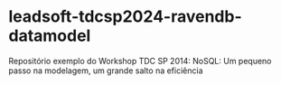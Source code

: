 # leadsoft-tdcsp2024-ravendb-datamodel
Repositório exemplo do Workshop TDC SP 2014: NoSQL: Um pequeno passo na modelagem, um grande salto na eficiência
